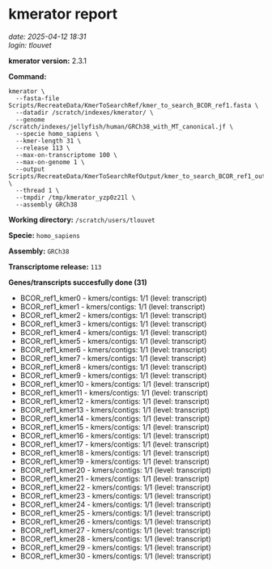 # kmerator report
*date: 2025-04-12 18:31*  
*login: tlouvet*

**kmerator version:** 2.3.1

**Command:**

```
kmerator \
  --fasta-file Scripts/RecreateData/KmerToSearchRef/kmer_to_search_BCOR_ref1.fasta \
  --datadir /scratch/indexes/kmerator/ \
  --genome /scratch/indexes/jellyfish/human/GRCh38_with_MT_canonical.jf \
  --specie homo_sapiens \
  --kmer-length 31 \
  --release 113 \
  --max-on-transcriptome 100 \
  --max-on-genome 1 \
  --output Scripts/RecreateData/KmerToSearchRefOutput/kmer_to_search_BCOR_ref1_output \
  --thread 1 \
  --tmpdir /tmp/kmerator_yzp0z21l \
  --assembly GRCh38
```

**Working directory:** `/scratch/users/tlouvet`

**Specie:** `homo_sapiens`

**Assembly:** `GRCh38`

**Transcriptome release:** `113`

**Genes/transcripts succesfully done (31)**

- BCOR_ref1_kmer0 - kmers/contigs: 1/1 (level: transcript)
- BCOR_ref1_kmer1 - kmers/contigs: 1/1 (level: transcript)
- BCOR_ref1_kmer2 - kmers/contigs: 1/1 (level: transcript)
- BCOR_ref1_kmer3 - kmers/contigs: 1/1 (level: transcript)
- BCOR_ref1_kmer4 - kmers/contigs: 1/1 (level: transcript)
- BCOR_ref1_kmer5 - kmers/contigs: 1/1 (level: transcript)
- BCOR_ref1_kmer6 - kmers/contigs: 1/1 (level: transcript)
- BCOR_ref1_kmer7 - kmers/contigs: 1/1 (level: transcript)
- BCOR_ref1_kmer8 - kmers/contigs: 1/1 (level: transcript)
- BCOR_ref1_kmer9 - kmers/contigs: 1/1 (level: transcript)
- BCOR_ref1_kmer10 - kmers/contigs: 1/1 (level: transcript)
- BCOR_ref1_kmer11 - kmers/contigs: 1/1 (level: transcript)
- BCOR_ref1_kmer12 - kmers/contigs: 1/1 (level: transcript)
- BCOR_ref1_kmer13 - kmers/contigs: 1/1 (level: transcript)
- BCOR_ref1_kmer14 - kmers/contigs: 1/1 (level: transcript)
- BCOR_ref1_kmer15 - kmers/contigs: 1/1 (level: transcript)
- BCOR_ref1_kmer16 - kmers/contigs: 1/1 (level: transcript)
- BCOR_ref1_kmer17 - kmers/contigs: 1/1 (level: transcript)
- BCOR_ref1_kmer18 - kmers/contigs: 1/1 (level: transcript)
- BCOR_ref1_kmer19 - kmers/contigs: 1/1 (level: transcript)
- BCOR_ref1_kmer20 - kmers/contigs: 1/1 (level: transcript)
- BCOR_ref1_kmer21 - kmers/contigs: 1/1 (level: transcript)
- BCOR_ref1_kmer22 - kmers/contigs: 1/1 (level: transcript)
- BCOR_ref1_kmer23 - kmers/contigs: 1/1 (level: transcript)
- BCOR_ref1_kmer24 - kmers/contigs: 1/1 (level: transcript)
- BCOR_ref1_kmer25 - kmers/contigs: 1/1 (level: transcript)
- BCOR_ref1_kmer26 - kmers/contigs: 1/1 (level: transcript)
- BCOR_ref1_kmer27 - kmers/contigs: 1/1 (level: transcript)
- BCOR_ref1_kmer28 - kmers/contigs: 1/1 (level: transcript)
- BCOR_ref1_kmer29 - kmers/contigs: 1/1 (level: transcript)
- BCOR_ref1_kmer30 - kmers/contigs: 1/1 (level: transcript)
